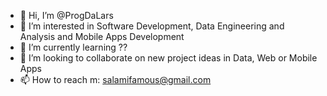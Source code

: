 - 👋 Hi, I’m @ProgDaLars
- 👀 I’m interested in Software Development, Data Engineering and Analysis and Mobile Apps Development
- 🌱 I’m currently learning ??
- 💞️ I’m looking to collaborate on new project ideas in Data, Web or Mobile Apps
- 📫 How to reach m: salamifamous@gmail.com

<!---
ProgDaLars/ProgDaLars is a ✨ special ✨ repository because its `README.md` (this file) appears on your GitHub profile.
You can click the Preview link to take a look at your changes.
--->
